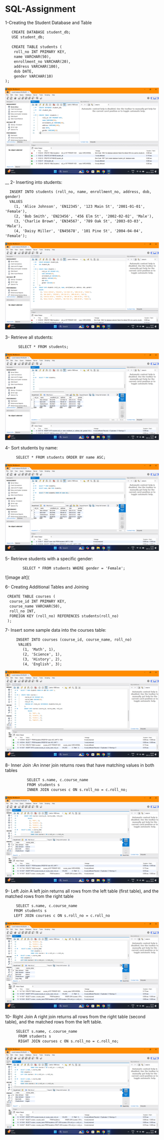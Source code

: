 # SQL-Assignment

1-Creating the Student Database and Table

       CREATE DATABASE student_db;
       USE student_db;
    
       CREATE TABLE students (
        roll_no INT PRIMARY KEY,
        name VARCHAR(50),
        enrollment_no VARCHAR(20),
        address VARCHAR(100),
        dob DATE,
        gender VARCHAR(10)
    );
![image alt](https://github.com/DivyarajSingh24/SQL-Assignment/blob/452426d2fdaff825dd12548be8dfa471a1978d2c/output/create%20database.png)

__
2-  Inserting into students:

      INSERT INTO students (roll_no, name, enrollment_no, address, dob, gender)
      VALUES
        (1, 'Alice Johnson', 'EN12345', '123 Main St', '2001-01-01', 'Female'),
        (2, 'Bob Smith', 'EN23456', '456 Elm St', '2002-02-02', 'Male'),
        (3, 'Charlie Brown', 'EN34567', '789 Oak St', '2003-03-03', 'Male'),
        (4, 'Daisy Miller', 'EN45678', '101 Pine St', '2004-04-04', 'Female');
![image alt](https://github.com/DivyarajSingh24/SQL-Assignment/blob/452426d2fdaff825dd12548be8dfa471a1978d2c/output/create%20and%20insert.png)

3- Retrieve all students:

          SELECT * FROM students;
![image alt](https://github.com/DivyarajSingh24/SQL-Assignment/blob/452426d2fdaff825dd12548be8dfa471a1978d2c/output/select%20all.png)

4- Sort students by name:

         SELECT * FROM students ORDER BY name ASC;

![image alt](https://github.com/DivyarajSingh24/SQL-Assignment/blob/452426d2fdaff825dd12548be8dfa471a1978d2c/output/order%20by.png)
         
5- Retrieve students with a specific gender:


            SELECT * FROM students WHERE gender = 'Female';
![image alt](

6- Creating Additional Tables and Joining

     CREATE TABLE courses (
      course_id INT PRIMARY KEY,
      course_name VARCHAR(50),
      roll_no INT,
      FOREIGN KEY (roll_no) REFERENCES students(roll_no)
     );

  7- Insert some sample data into the courses table:

         INSERT INTO courses (course_id, course_name, roll_no)
          VALUES
            (1, 'Math', 1),
            (2, 'Science', 1),
            (3, 'History', 2),
            (4, 'English', 3);
![image alt](https://github.com/DivyarajSingh24/SQL-Assignment/blob/0012c1621a9246acdf1b3df6b9a7196da2f92a5d/output/creat2.png)

  8- Inner Join :An inner join returns rows that have matching values in both tables

              SELECT s.name, c.course_name
              FROM students s
              INNER JOIN courses c ON s.roll_no = c.roll_no;
![image alt](https://github.com/DivyarajSingh24/SQL-Assignment/blob/452426d2fdaff825dd12548be8dfa471a1978d2c/output/inner%20join.png)

  9- Left Join
    A left join returns all rows from the left table (first table), and the matched rows from the right table


         SELECT s.name, c.course_name
        FROM students s
        LEFT JOIN courses c ON s.roll_no = c.roll_no
![image alt](https://github.com/DivyarajSingh24/SQL-Assignment/blob/452426d2fdaff825dd12548be8dfa471a1978d2c/output/left%20join.png)

10-  Right Join
    A right join returns all rows from the right table (second table), and the matched rows from the left table. 
    
         SELECT s.name, c.course_name
          FROM students s
          RIGHT JOIN courses c ON s.roll_no = c.roll_no;
![image alt](https://github.com/DivyarajSingh24/SQL-Assignment/blob/452426d2fdaff825dd12548be8dfa471a1978d2c/output/right%20join.png)
    
        
        
          
      
      

      



